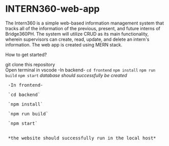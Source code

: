 # INTERN360-web-app
The Intern360 is a simple web-based information management system that tracks all of the information of the previous, present, and future interns of Bridge360PH. The system will utilize CRUD as its main functionality, wherein supervisors can create, read, update, and delete an intern's information. The web app is created using MERN stack.

 How to get started? <br />

 git clone this repository <br />
 Open terminal in vscode 
 -In backend- 
 `cd frontend` 
 `npm install` 
`npm run build` 
`npm start` 
 *database should successfully be created*

<pre> -In frontend- 
<pre> `cd backend` 
<pre> `npm install` 
<pre> `npm run build` 
<pre> `npm start` 

<pre> *the website should successfully run in the local host* 


